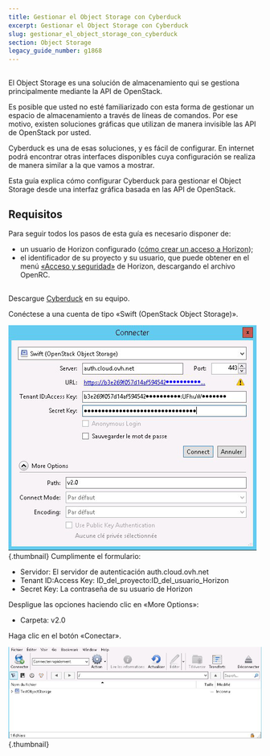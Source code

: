 ```yaml
---
title: Gestionar el Object Storage con Cyberduck
excerpt: Gestionar el Object Storage con Cyberduck
slug: gestionar_el_object_storage_con_cyberduck
section: Object Storage
legacy_guide_number: g1868
---
```



## 
El Object Storage es una solución de almacenamiento qui se gestiona principalmente mediante la API de OpenStack. 

Es posible que usted no esté familiarizado con esta forma de gestionar un espacio de almacenamiento a través de líneas de comandos. Por ese motivo, existen soluciones gráficas que utilizan de manera invisible las API de OpenStack por usted.

Cyberduck es una de esas soluciones, y es fácil de configurar. En internet podrá encontrar otras interfaces disponibles cuya configuración se realiza de manera similar a la que vamos a mostrar.

Esta guía explica cómo configurar Cyberduck para gestionar el Object Storage desde una interfaz gráfica basada en las API de OpenStack.


## Requisitos
Para seguir todos los pasos de esta guía es necesario disponer de:


- un usuario de Horizon configurado ([cómo crear un acceso a Horizon](https://docs.ovh.com/es/public-cloud/crear_un_acceso_a_horizon/));
- el identificador de su proyecto y su usuario, que puede obtener en el menú [«Acceso y seguridad»](https://docs.ovh.com/es/public-cloud/acceso_y_seguridad_en_horizon/) de Horizon, descargando el archivo OpenRC.



## 
Descargue [Cyberduck](https://cyberduck.io/) en su equipo.

Conéctese a una cuenta de tipo «Swift (OpenStack Object Storage)».

![](images/img_2757.jpg){.thumbnail}
Cumplimente el formulario:


- Servidor: El servidor de autenticación auth.cloud.ovh.net
- Tenant ID:Access Key: ID_del_proyecto:ID_del_usuario_Horizon
- Secret Key: La contraseña de su usuario de Horizon


Despligue las opciones haciendo clic en «More Options»:


- Carpeta: v2.0


Haga clic en el botón «Conectar».

![](images/img_2756.jpg){.thumbnail}